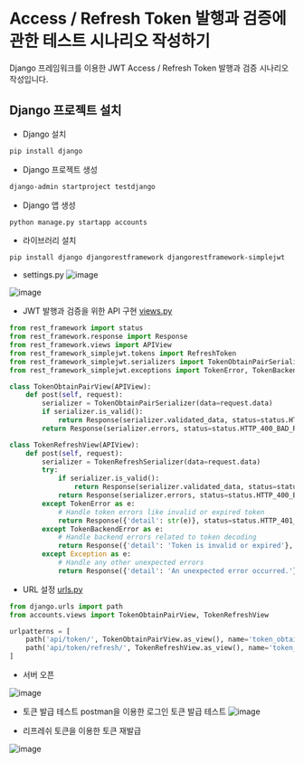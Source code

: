 # Access / Refresh Token 발행과 검증에 관한 테스트 시나리오 작성하기
Django 프레임워크를 이용한 JWT Access / Refresh Token 발행과 검증 시나리오 작성입니다.

## Django 프로젝트 설치
* Django 설치
```bash
pip install django
```

* Django 프로젝트 생성
```bash
django-admin startproject testdjango
```

* Django 앱 생성
```bash
python manage.py startapp accounts
```

* 라이브러리 설치
```bash
pip install django djangorestframework djangorestframework-simplejwt
```

* settings.py
![image](https://github.com/user-attachments/assets/ce9956da-421d-413b-9f97-c456aa8a9e56)

![image](https://github.com/user-attachments/assets/41522f33-7d46-47bc-b306-2509fdd81693)


* JWT 발행과 검증을 위한 API 구현
[views.py](../accounts/views.py)
```python
from rest_framework import status
from rest_framework.response import Response
from rest_framework.views import APIView
from rest_framework_simplejwt.tokens import RefreshToken
from rest_framework_simplejwt.serializers import TokenObtainPairSerializer, TokenRefreshSerializer
from rest_framework_simplejwt.exceptions import TokenError, TokenBackendError

class TokenObtainPairView(APIView):
    def post(self, request):
        serializer = TokenObtainPairSerializer(data=request.data)
        if serializer.is_valid():
            return Response(serializer.validated_data, status=status.HTTP_200_OK)
        return Response(serializer.errors, status=status.HTTP_400_BAD_REQUEST)

class TokenRefreshView(APIView):
    def post(self, request):
        serializer = TokenRefreshSerializer(data=request.data)
        try:
            if serializer.is_valid():
                return Response(serializer.validated_data, status=status.HTTP_200_OK)
            return Response(serializer.errors, status=status.HTTP_400_BAD_REQUEST)
        except TokenError as e:
            # Handle token errors like invalid or expired token
            return Response({'detail': str(e)}, status=status.HTTP_401_UNAUTHORIZED)
        except TokenBackendError as e:
            # Handle backend errors related to token decoding
            return Response({'detail': 'Token is invalid or expired'}, status=status.HTTP_401_UNAUTHORIZED)
        except Exception as e:
            # Handle any other unexpected errors
            return Response({'detail': 'An unexpected error occurred.'}, status=status.HTTP_500_INTERNAL_SERVER_ERROR)

```
* URL 설정
[urls.py](../testdjango/urls.py)
```python
from django.urls import path
from accounts.views import TokenObtainPairView, TokenRefreshView

urlpatterns = [
    path('api/token/', TokenObtainPairView.as_view(), name='token_obtain_pair'),
    path('api/token/refresh/', TokenRefreshView.as_view(), name='token_refresh'),
]
```

* 서버 오픈

![image](https://github.com/user-attachments/assets/74550bc9-c9d0-4948-9f4a-cc68b1729baf)


* 토큰 발급 테스트
  postman을 이용한 로그인 토큰 발급 테스트
![image](https://github.com/user-attachments/assets/b29bd7c3-5de7-433f-ade6-712bf2357bf9)


* 리프레쉬 토큰을 이용한 토큰 재발급

![image](https://github.com/user-attachments/assets/a38d9d36-73c4-4b87-96bc-9f8f61703370)

